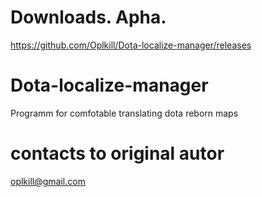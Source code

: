 # Downloads. Apha.
https://github.com/Oplkill/Dota-localize-manager/releases

# Dota-localize-manager
Programm for comfotable translating dota reborn maps

# contacts to original autor
oplkill@gmail.com
